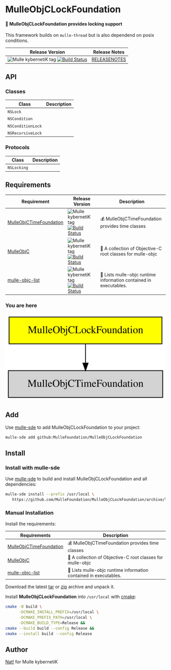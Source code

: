 # MulleObjCLockFoundation

#### 🔐 MulleObjCLockFoundation provides locking support

This framework builds on `mulle-thread` but is also dependend on posix
conditions.

| Release Version                                       | Release Notes
|-------------------------------------------------------|--------------
| ![Mulle kybernetiK tag](https://img.shields.io/github/tag//MulleObjCLockFoundation.svg?branch=release) [![Build Status](https://github.com//MulleObjCLockFoundation/workflows/CI/badge.svg?branch=release)](//github.com//MulleObjCLockFoundation/actions)| [RELEASENOTES](RELEASENOTES.md) |


## API

### Classes

| Class             | Description
|-------------------|-----------------------
| `NSLock`          |
| `NSCondition`     |
| `NSConditionLock` |
| `NSRecursiveLock` |


### Protocols

| Class             | Description
|-------------------|-----------------------
| `NSLocking`       |






## Requirements

|   Requirement         | Release Version  | Description
|-----------------------|------------------|---------------
| [MulleObjCTimeFoundation](https://github.com/MulleFoundation/MulleObjCTimeFoundation) | ![Mulle kybernetiK tag](https://img.shields.io/github/tag//.svg) [![Build Status](https://github.com///workflows/CI/badge.svg?branch=release)](https://github.com///actions/workflows/mulle-sde-ci.yml) | 💰 MulleObjCTimeFoundation provides time classes
| [MulleObjC](https://github.com/mulle-objc/MulleObjC) | ![Mulle kybernetiK tag](https://img.shields.io/github/tag//.svg) [![Build Status](https://github.com///workflows/CI/badge.svg?branch=release)](https://github.com///actions/workflows/mulle-sde-ci.yml) | 💎 A collection of Objective-C root classes for mulle-objc
| [mulle-objc-list](https://github.com/mulle-objc/mulle-objc-list) | ![Mulle kybernetiK tag](https://img.shields.io/github/tag//.svg) [![Build Status](https://github.com///workflows/CI/badge.svg?branch=release)](https://github.com///actions/workflows/mulle-sde-ci.yml) | 📒 Lists mulle-objc runtime information contained in executables.

### You are here

![Overview](overview.dot.svg)

## Add

Use [mulle-sde](//github.com/mulle-sde) to add MulleObjCLockFoundation to your project:

``` sh
mulle-sde add github:MulleFoundation/MulleObjCLockFoundation
```

## Install

### Install with mulle-sde

Use [mulle-sde](//github.com/mulle-sde) to build and install MulleObjCLockFoundation and all dependencies:

``` sh
mulle-sde install --prefix /usr/local \
   https://github.com/MulleFoundation/MulleObjCLockFoundation/archive/latest.tar.gz
```

### Manual Installation

Install the requirements:

| Requirements                                 | Description
|----------------------------------------------|-----------------------
| [MulleObjCTimeFoundation](https://github.com/MulleFoundation/MulleObjCTimeFoundation)             | 💰 MulleObjCTimeFoundation provides time classes
| [MulleObjC](https://github.com/mulle-objc/MulleObjC)             | 💎 A collection of Objective-C root classes for mulle-objc
| [mulle-objc-list](https://github.com/mulle-objc/mulle-objc-list)             | 📒 Lists mulle-objc runtime information contained in executables.

Download the latest [tar](https://github.com/MulleFoundation/MulleObjCLockFoundation/archive/refs/tags/latest.tar.gz) or [zip](https://github.com/MulleFoundation/MulleObjCLockFoundation/archive/refs/tags/latest.zip) archive and unpack it.

Install **MulleObjCLockFoundation** into `/usr/local` with [cmake](https://cmake.org):

``` sh
cmake -B build \
      -DCMAKE_INSTALL_PREFIX=/usr/local \
      -DCMAKE_PREFIX_PATH=/usr/local \
      -DCMAKE_BUILD_TYPE=Release &&
cmake --build build --config Release &&
cmake --install build --config Release
```

## Author

[Nat!](https://mulle-kybernetik.com/weblog) for Mulle kybernetiK


